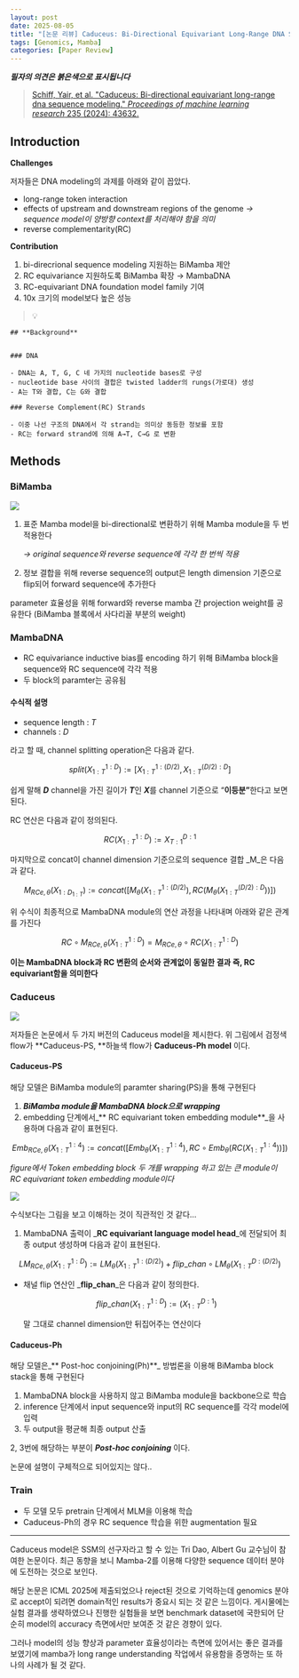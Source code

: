 ```yaml
---
layout: post
date: 2025-08-05
title: "[논문 리뷰] Caduceus: Bi-Directional Equivariant Long-Range DNA Sequence Modeling"
tags: [Genomics, Mamba]
categories: [Paper Review]
---
```


<span class="notion-red">_**필자의 의견은 붉은색으로 표시됩니다**_</span>


> [Schiff, Yair, et al. "Caduceus: Bi-directional equivariant long-range dna sequence modeling." ](https://pmc.ncbi.nlm.nih.gov/articles/PMC12189541/)[_Proceedings of machine learning research_](https://pmc.ncbi.nlm.nih.gov/articles/PMC12189541/)[ 235 (2024): 43632.](https://pmc.ncbi.nlm.nih.gov/articles/PMC12189541/)



## Introduction


**Challenges**


저자들은 DNA modeling의 과제를 아래와 같이 꼽았다.

- long-range token interaction
- effects of upstream and downstream regions of the genome 
_→ sequence model이 양방향 context를 처리해야 함을 의미_
- reverse complementarity(RC)

**Contribution**

1. bi-direcrional sequence modeling 지원하는 BiMamba 제안
1. RC equivariance 지원하도록 BiMamba 확장 → MambaDNA
1. RC-equivariant DNA foundation model family 기여
1. 10x 크기의 model보다 높은 성능

> 💡 


	## **Background**


	### DNA

	- DNA는 A, T, G, C 네 가지의 nucleotide bases로 구성
	- nucleotide base 사이의 결합은 twisted ladder의 rungs(가로대) 생성
	- A는 T와 결합, C는 G와 결합

	### Reverse Complement(RC) Strands

	- 이중 나선 구조의 DNA에서 각 strand는 의미상 동등한 정보를 포함
	- RC는 forward strand에 의해 A→T, C→G 로 변환


## Methods



### BiMamba


![](https://prod-files-secure.s3.us-west-2.amazonaws.com/542b861c-36a8-4051-84e5-8804b6728dba/2c247d59-7815-4980-99f0-8f0d21f445a7/image.png?X-Amz-Algorithm=AWS4-HMAC-SHA256&X-Amz-Content-Sha256=UNSIGNED-PAYLOAD&X-Amz-Credential=ASIAZI2LB466UJLEYV2M%2F20250830%2Fus-west-2%2Fs3%2Faws4_request&X-Amz-Date=20250830T121329Z&X-Amz-Expires=3600&X-Amz-Security-Token=IQoJb3JpZ2luX2VjEHoaCXVzLXdlc3QtMiJHMEUCIQCmLZvDm7a%2B%2FfpSG4Te6hwzepUEO0Z12adlgmFB5sOgQgIgTf8LZYkE1YxAkSKI%2FByxV8itAQACKVSpep6SAJsNRW0qiAQI0%2F%2F%2F%2F%2F%2F%2F%2F%2F%2F%2FARAAGgw2Mzc0MjMxODM4MDUiDKfLV8vy6PEI7RDaxCrcA01r8WSaU5d%2BdN9MoSuB%2B6bgEnoTUJN4oYaUpugbPEsttJoLYzEYSptBytyqfCNXdW04u31DuGRDJS6F%2BYXAkL6E7OIzEyFkvn%2Fuh%2B60mn4Cooll2eqiPQodW%2FqA7iKuLPN9JwnFyZ8yReceA2cpsHdOOF3PJR%2Few3h0QH0dqGhnWUwtxP8DRkqIVuiEIKTDWHNAiZtx2sV4OosmXimwNFrQGdyeBa4l%2F37nlVyAo%2BXqn8bQLNYcJvonFtB5AjsyRdkVFkla7XueaqPL1OPnq03qST0prT2qko0JlbQsKCj5IfD6O23br8ttr%2BOVonIAvJD2uo%2FR%2Fd6ie6DN5armHfj1aQcH7fEXwmGKn7uuASsC7jhKe7mgOw8g3DNYlRLeTB3H0o6LhOvIrPk%2F9sc0YyaHjHzzOctnxfPSELb1rTBRhVL7MO8xckGoDLfeG5UTvAhEUjR1Q1aAGn6J92VtcmqqBY0OWdX1SlIwmJgimesMbJWZYuGq%2BZwc7xvQUKK2Xm1xb9hegLLyDXkk18%2FMJIl0cH2YorJ7T0bYQZep%2Bm2eFExTA9s3js7u9lr4jHGT6dVD5r9WddQyfQgX4bhywhh35JgOeXpIxTfUsuW5qn9GHG4f5nTLfaEPQCUVMNGYy8UGOqUB%2BYDfIv3PsYf6dMzf3kNisTkLvShtLAMR%2FB8XB1OO3HvfWU79A%2BzgE%2Fu4U1Cczof72EzG%2BwB6lz5SMpgegndD09%2FKjhX4ba3Nq55c548I4G2yCCZyYoRL87zjiJzTvlaZShQ1z9ABBuA72HX4vV3jRnIhAPiYBAlOtiA31yWMPZiJEIKwvmXigrd%2BJ%2FEy4wL48%2FcMGKRkkyljVhgULF4ygo0Y1Tyj&X-Amz-Signature=ec894782f2c564d7b6cb2bff564323b2fb73bf173ae81460af6507b34d295cc1&X-Amz-SignedHeaders=host&x-amz-checksum-mode=ENABLED&x-id=GetObject)

1. 표준 Mamba model을 bi-directional로 변환하기 위해 Mamba module을 두 번 적용한다

	_→ original sequence와 reverse sequence에 각각 한 번씩 적용_

1. 정보 결합을 위해 reverse sequence의 output은 length dimension 기준으로 flip되어 forward sequence에 추가한다

parameter 효율성을 위해 forward와 reverse mamba 간 projection weight를 공유한다 (BiMamba 블록에서 사다리꼴 부분의 weight)



### MambaDNA

- RC equivariance inductive bias를 encoding 하기 위해 BiMamba block을 sequence와 RC sequence에 각각 적용
- 두 block의 paramter는 공유됨


#### 수식적 설명

- sequence length : _T_
- channels : _D_

라고 할 때,  channel splitting operation은 다음과 같다.


$$
split(X^{1:D}_{1:T}):=[X^{1:(D/2)}_{1:T},X^{(D/2):D}_{1:T}]
$$


<span class="notion-red">쉽게 말해 </span><span class="notion-red">_**D**_</span><span class="notion-red"> channel을 가진 길이가 </span><span class="notion-red">_**T**_</span><span class="notion-red">인 </span><span class="notion-red">_**X**_</span><span class="notion-red">를 channel 기준으로 “</span><span class="notion-red">**이등분”**</span><span class="notion-red">한다고 보면 된다.</span>


RC 연산은 다음과 같이 정의된다.


$$
RC(X^{1:D}_{1:T}):=X^{D:1}_{T:1}
$$


마지막으로 concat이 channel dimension 기준으로의 sequence 결합 _M_은 다음과 같다.


$$
M_{RCe,\theta}(X_{1:D_{1:T}}):=concat([M_{\theta}(X^{1:(D/2)}_{1:T}),RC(M_{\theta}(X^{(D/2):D}_{1:T}))])
$$


위 수식이 최종적으로 MambaDNA module의 연산 과정을 나타내며 아래와 같은 관계를 가진다


$$
RC\circ M_{RCe,\theta}(X^{1:D}_{1:T}) = M_{RCe,\theta} \circ RC(X^{1:D}_{1:T})
$$


**이는 MambaDNA block과 RC 변환의 순서와 관계없이 동일한 결과 즉, RC equivariant함을 의미한다**



### Caduceus


![](https://prod-files-secure.s3.us-west-2.amazonaws.com/542b861c-36a8-4051-84e5-8804b6728dba/f94a60d7-8145-473b-aef9-7c68d3ec604a/image.png?X-Amz-Algorithm=AWS4-HMAC-SHA256&X-Amz-Content-Sha256=UNSIGNED-PAYLOAD&X-Amz-Credential=ASIAZI2LB466UJLEYV2M%2F20250830%2Fus-west-2%2Fs3%2Faws4_request&X-Amz-Date=20250830T121329Z&X-Amz-Expires=3600&X-Amz-Security-Token=IQoJb3JpZ2luX2VjEHoaCXVzLXdlc3QtMiJHMEUCIQCmLZvDm7a%2B%2FfpSG4Te6hwzepUEO0Z12adlgmFB5sOgQgIgTf8LZYkE1YxAkSKI%2FByxV8itAQACKVSpep6SAJsNRW0qiAQI0%2F%2F%2F%2F%2F%2F%2F%2F%2F%2F%2FARAAGgw2Mzc0MjMxODM4MDUiDKfLV8vy6PEI7RDaxCrcA01r8WSaU5d%2BdN9MoSuB%2B6bgEnoTUJN4oYaUpugbPEsttJoLYzEYSptBytyqfCNXdW04u31DuGRDJS6F%2BYXAkL6E7OIzEyFkvn%2Fuh%2B60mn4Cooll2eqiPQodW%2FqA7iKuLPN9JwnFyZ8yReceA2cpsHdOOF3PJR%2Few3h0QH0dqGhnWUwtxP8DRkqIVuiEIKTDWHNAiZtx2sV4OosmXimwNFrQGdyeBa4l%2F37nlVyAo%2BXqn8bQLNYcJvonFtB5AjsyRdkVFkla7XueaqPL1OPnq03qST0prT2qko0JlbQsKCj5IfD6O23br8ttr%2BOVonIAvJD2uo%2FR%2Fd6ie6DN5armHfj1aQcH7fEXwmGKn7uuASsC7jhKe7mgOw8g3DNYlRLeTB3H0o6LhOvIrPk%2F9sc0YyaHjHzzOctnxfPSELb1rTBRhVL7MO8xckGoDLfeG5UTvAhEUjR1Q1aAGn6J92VtcmqqBY0OWdX1SlIwmJgimesMbJWZYuGq%2BZwc7xvQUKK2Xm1xb9hegLLyDXkk18%2FMJIl0cH2YorJ7T0bYQZep%2Bm2eFExTA9s3js7u9lr4jHGT6dVD5r9WddQyfQgX4bhywhh35JgOeXpIxTfUsuW5qn9GHG4f5nTLfaEPQCUVMNGYy8UGOqUB%2BYDfIv3PsYf6dMzf3kNisTkLvShtLAMR%2FB8XB1OO3HvfWU79A%2BzgE%2Fu4U1Cczof72EzG%2BwB6lz5SMpgegndD09%2FKjhX4ba3Nq55c548I4G2yCCZyYoRL87zjiJzTvlaZShQ1z9ABBuA72HX4vV3jRnIhAPiYBAlOtiA31yWMPZiJEIKwvmXigrd%2BJ%2FEy4wL48%2FcMGKRkkyljVhgULF4ygo0Y1Tyj&X-Amz-Signature=22857b6f7215c815ca0f5523aa6001d263611f0a30077c329e1c0944c81349d9&X-Amz-SignedHeaders=host&x-amz-checksum-mode=ENABLED&x-id=GetObject)


저자들은 논문에서 두 가지 버전의 Caduceus model을 제시한다. 위 그림에서 검정색 flow가 **Caduceus-PS, **하늘색 flow가 **Caduceus-Ph model** 이다.



#### Caduceus-PS


해당 모델은 BiMamba module의 paramter sharing(PS)을 통해 구현된다

1. _**BiMamba module을 MambaDNA block으로 wrapping**_
1. embedding 단계에서_** RC equivariant token embedding module**_을 사용하며 다음과 같이 표현된다.

$$
Emb_{RCe,\theta}(X^{1:4}_{1:T}):=concat([Emb_{\theta}(X^{1:4}_{1:T}),RC \circ Emb_{\theta}(RC(X^{1:4}_{1:T}))])
$$


_figure에서 Token embedding block 두 개를 wrapping 하고 있는 큰 module이 RC equivariant token embedding module이다_


![](https://prod-files-secure.s3.us-west-2.amazonaws.com/542b861c-36a8-4051-84e5-8804b6728dba/b175e4da-71eb-4e91-8c23-a06dabe673c9/image.png?X-Amz-Algorithm=AWS4-HMAC-SHA256&X-Amz-Content-Sha256=UNSIGNED-PAYLOAD&X-Amz-Credential=ASIAZI2LB466UJLEYV2M%2F20250830%2Fus-west-2%2Fs3%2Faws4_request&X-Amz-Date=20250830T121329Z&X-Amz-Expires=3600&X-Amz-Security-Token=IQoJb3JpZ2luX2VjEHoaCXVzLXdlc3QtMiJHMEUCIQCmLZvDm7a%2B%2FfpSG4Te6hwzepUEO0Z12adlgmFB5sOgQgIgTf8LZYkE1YxAkSKI%2FByxV8itAQACKVSpep6SAJsNRW0qiAQI0%2F%2F%2F%2F%2F%2F%2F%2F%2F%2F%2FARAAGgw2Mzc0MjMxODM4MDUiDKfLV8vy6PEI7RDaxCrcA01r8WSaU5d%2BdN9MoSuB%2B6bgEnoTUJN4oYaUpugbPEsttJoLYzEYSptBytyqfCNXdW04u31DuGRDJS6F%2BYXAkL6E7OIzEyFkvn%2Fuh%2B60mn4Cooll2eqiPQodW%2FqA7iKuLPN9JwnFyZ8yReceA2cpsHdOOF3PJR%2Few3h0QH0dqGhnWUwtxP8DRkqIVuiEIKTDWHNAiZtx2sV4OosmXimwNFrQGdyeBa4l%2F37nlVyAo%2BXqn8bQLNYcJvonFtB5AjsyRdkVFkla7XueaqPL1OPnq03qST0prT2qko0JlbQsKCj5IfD6O23br8ttr%2BOVonIAvJD2uo%2FR%2Fd6ie6DN5armHfj1aQcH7fEXwmGKn7uuASsC7jhKe7mgOw8g3DNYlRLeTB3H0o6LhOvIrPk%2F9sc0YyaHjHzzOctnxfPSELb1rTBRhVL7MO8xckGoDLfeG5UTvAhEUjR1Q1aAGn6J92VtcmqqBY0OWdX1SlIwmJgimesMbJWZYuGq%2BZwc7xvQUKK2Xm1xb9hegLLyDXkk18%2FMJIl0cH2YorJ7T0bYQZep%2Bm2eFExTA9s3js7u9lr4jHGT6dVD5r9WddQyfQgX4bhywhh35JgOeXpIxTfUsuW5qn9GHG4f5nTLfaEPQCUVMNGYy8UGOqUB%2BYDfIv3PsYf6dMzf3kNisTkLvShtLAMR%2FB8XB1OO3HvfWU79A%2BzgE%2Fu4U1Cczof72EzG%2BwB6lz5SMpgegndD09%2FKjhX4ba3Nq55c548I4G2yCCZyYoRL87zjiJzTvlaZShQ1z9ABBuA72HX4vV3jRnIhAPiYBAlOtiA31yWMPZiJEIKwvmXigrd%2BJ%2FEy4wL48%2FcMGKRkkyljVhgULF4ygo0Y1Tyj&X-Amz-Signature=0c8c36b4a6780d3652765431cbe463eb0e3ceae797e6afbcdb5813d3b69c409e&X-Amz-SignedHeaders=host&x-amz-checksum-mode=ENABLED&x-id=GetObject)


<span class="notion-red">수식보다는 그림을 보고 이해하는 것이 직관적인 것 같다…</span>

1. MambaDNA 출력이 _**RC equivariant language model head**_에 전달되어 최종 output 생성하며 다음과 같이 표현된다.

$$
LM_{RCe,\theta}(X^{1:D}_{1:T}):= LM_{\theta}(X^{1:(D/2)}_{1:T})+flip\_chan\circ LM_{\theta}(X^{D:(D/2)}_{1:T})
$$

- 채널 flip 연산인 _**flip\_chan**_은 다음과 같이 정의한다.

	$$
	flip\_chan(X^{1:D}_{1:T}):=(X^{D:1}_{1:T})
	$$


	말 그대로 channel dimension만 뒤집어주는 연산이다



#### Caduceus-Ph


해당 모델은_** Post-hoc conjoining(Ph)**_ 방법론을 이용해 BiMamba block stack을 통해 구현된다

1. MambaDNA block을 사용하지 않고 BiMamba module을 backbone으로 학습
1. inference 단계에서 input sequence와 input의 RC sequence를 각각 model에 입력
1. 두 output을 평균해 최종 output 산출

2, 3번에 해당하는 부분이 _**Post-hoc conjoining**_ 이다.


<span class="notion-red">논문에 설명이 구체적으로 되어있지는 않다..</span>



### Train

- 두 모델 모두 pretrain 단계에서 MLM을 이용해 학습
- Caduceus-Ph의 경우 RC sequence 학습을 위한 augmentation 필요

---


<span class="notion-red">Caduceus model은 SSM의 선구자라고 할 수 있는 Tri Dao, Albert Gu 교수님이 참여한 논문이다. 최근 동향을 보니 Mamba-2를 이용해 다양한 sequence 데이터 분야에 도전하는 것으로 보인다.</span>


<span class="notion-red">해당 논문은 ICML 2025에 제출되었으나 reject된 것으로 기억하는데 genomics 분야로 accept이 되려면 domain적인 results가 중요시 되는 것 같은 느낌이다. 게시물에는 실험 결과를 생략하였으나 진행한 실험들을 보면 benchmark dataset에 국한되어 단순히 model의 accuracy 측면에서만 보여준 것 같은 경향이 있다.</span>


<span class="notion-red">그러나 model의 성능 향상과 parameter 효율성이라는 측면에 있어서는 좋은 결과를 보였기에 mamba가 long range understanding 작업에서 유용함을 증명하는 또 하나의 사례가 될 것 같다.</span>

